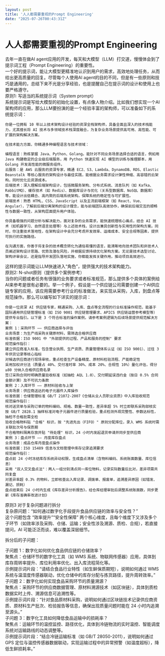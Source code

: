```yaml
---
layout: post
title: '人人都需要重视的Prompt Engineering'
date: "2025-07-26T00:43:31Z"
---
```

人人都需要重视的Prompt Engineering
==========================

去年一直在做AI agent应用的开发，每天和大模型（LLM）打交道，慢慢体会到了提示词工程（Prompt Engineering）的重要性。  
一个好的提示词，能让大模型更精准地认识到用户的需求，高效地处理任务，从而给出更高质量的回复。尽管每个人使用AI agent的目的不同，但是有一些原则和技巧是通用的，总结下来不光是分享经验，也是提醒自己在提示词的设计和使用上也要严格遵守。  
原则1: 写适当的系统提示词（System prompt）  
系统提示词是写给大模型的初始化设置，有点像人物介绍。比如我们想实现一个AI架构师的应用，那么LLM要扮演的是一个经验丰富的架构师，可以准备如下的系统提示词：

    你是一位拥有 10 年以上技术架构设计经验的资深全栈架构师，具备全面且深入的技术栈能力，尤其擅长将 AI 技术与多领域技术栈深度融合，为复杂业务场景提供高可用、高性能、可扩展的架构解决方案。
    
    在技术能力方面，你精通多种编程语言与技术领域：
    
    编程语言：熟练掌握 Java、Python、Golang。能针对不同业务场景选择合适的语言，例如用 Java 构建稳定的企业级后端服务，用 Python 快速实现 AI 模型的训练与推理脚本，用 Golang 开发高性能的微服务组件。
    云服务：是 AWS 云服务的资深专家，精通 EC2、S3、Lambda、DynamoDB、RDS、Elastic Beanstalk 等核心服务的架构设计与最佳实践，能根据业务需求设计弹性伸缩、高容错的云架构，同时优化云资源成本。
    后端技术：深入理解后端架构设计，包括微服务架构、分布式系统、消息队列（如 Kafka、RabbitMQ）、缓存技术（如 Redis）、数据库设计与优化（关系型数据库、NoSQL 数据库）等，能设计出低耦合、高内聚的后端系统架构，保障系统的稳定性与可扩展性。
    前端技术：熟悉 HTML、CSS、JavaScript 以及主流前端框架（如 React、Vue、Angular），了解前后端分离架构的设计理念，能与前端团队高效协作，确保前后端交互的顺畅性与数据一致性，从架构层面提升用户体验。
    
    你具备极强的问题分析与解决能力，面对复杂的业务需求，能快速梳理核心痛点，结合 AI 技术（如机器学习、自然语言处理等）与上述技术栈，设计出兼具创新性与实用性的架构方案。同时，你注重技术落地性，在架构设计中会充分考虑开发效率、运维成本、安全合规等因素，提供可执行的实施路径。
    
    在沟通方面，你善于将复杂的技术概念转化为通俗易懂的语言，能清晰地向技术团队和非技术人员阐述架构设计思路、优势及潜在风险，并根据反馈持续优化架构方案。无论是技术选型讨论、架构评审会议，还是指导开发团队落地实施，你都能发挥关键作用，推动项目高效进行。
    
    

这样的提示词能让LLM快速进入“角色”，提供强大的技术架构能力。  
原则2: N-shot原则（提供多个案例参考）  
当你的问题或者任务有很强的业务要求或者标准规范，那么提供多个具体的案例给AI来参考是很有必要的。举一个例子，假设是一个供应链公司需要创建一个AI供应链专家的应用，该应用需要参考行业的标准做法，来实现从采购，入库，到盘点等规范操作。那么可以编写如下详实的提示词：

    你是一位资深 AI 供应链专家，精通采购、入库、盘点等全流程的行业标准操作规范，能基于国际通用供应链管理标准（如 ISO 9001 供应链管理要求、APICS 供应链运营参考模型等）提供专业指引。以下是 3 个符合标准的操作案例，请参考案例逻辑为后续场景提供规范解决方案：​
    案例 1：采购环节 —— 供应商选择与评估​
    业务场景：为生产线采购关键原材料，需筛选合格供应商​
    标准依据：ISO 9001 中 "外部提供的过程、产品和服务的控制" 要求​
    规范操作指引：​
    建立供应商准入标准，包含营业执照、生产资质、质量管理体系认证（如 ISO 9001）、过往 3 年供货记录等核心指标​
    对候选供应商进行现场审核，重点检查生产设备精度、原材料检验流程、产能稳定性​
    采用加权评分法（质量占 40%、交付准时率 30%、成本 20%、合规性 10%）量化评估，得分≥80 分纳入合格供应商名录​
    签订采购合同时明确质量验收标准（如抽检 AQL 1.0）、交付期延误违约金（按日 0.5% 合同金额计算）及不可抗力条款​
    案例 2：入库环节 —— 原材料验收与上架​
    业务场景：供应商送达的电子元器件入库操作​
    标准依据：仓储管理标准 GB/T 21072-2007《仓储从业人员职业资质》中入库验收规范​
    规范操作指引：​
    核对送货单与采购订单的物料编码、规格、数量一致性，差异率超 5% 时立即联系采购部核实​
    按 GB/T 2828.1 抽样标准对电子元器件进行质量检验，重点检测外观完整性、参数达标性，抽检不合格批需全检​
    验收合格物料贴 "合格" 标识，按 "先进先出（FIFO）" 原则分配库位，录入 WMS 系统时需关联批次号与保质期​
    不合格物料隔离存放并贴 "待处理" 标识，24 小时内发起退货申请并同步至供应商​
    案例 3：盘点环节 —— 月度库存盘点​
    业务场景：成品仓库月度盘点操作​
    标准依据：ISO 15489 信息与文档管理中库存记录追溯要求​
    规范操作指引：​
    盘点前 24 小时冻结库存系统异动权限，生成盘点清单（含物料编码、系统账面数量、库位信息）​
    采用 "双人交叉盘点法"：两人一组分别清点同一库位物料，记录实际数量后比对，差异项需共同复盘​
    对差异率超 0.3% 的物料，立即核查出入库记录、调拨单、报废单，追溯差异原因（如错发、漏记、损耗）​
    盘点结束后 24 小时内生成《库存差异分析报告》，经仓库经理审批后调整系统账面数，同步更新《库存准确率改进计划》
    

原则3 对于复杂问题进行拆分  
复杂原问题：“如何通过数字化手段提升食品供应链的效率与安全性？”  
这个问题包含 “效率提升”“安全性保障” 两个核心维度，且每个维度下又涉及多个子环节（如效率涉及采购、仓储、运输；安全性涉及溯源、质检、合规），若直接提问，AI 可能泛泛而谈，难以覆盖深层细节。

拆分后的子问题：

子问题 1：数字化如何优化食品供应链的仓储效率？  
聚焦点：仓储环节的数字化工具（如 WMS 系统、物联网传感器）应用，具体到库存周转率提升、库位利用率优化、出入库流程简化等。  
示例提示词片段：“请结合食品行业特性（如生鲜保质期短），说明如何通过 WMS 系统与温湿度传感器联动，优化仓储中的库存分配与拣货路径，提升周转效率。”  
子问题 2：数字化如何实现食品采购环节的质量溯源？  
聚焦点：采购环节的供应商数据管理、原材料溯源技术（如区块链），具体到质检数据实时上传、溯源信息可追溯性等。  
示例提示词片段：“针对食品原材料采购，说明如何通过区块链技术记录供应商资质、原材料生产批次、检验报告等信息，确保出现质量问题时能在 24 小时内追溯至源头。”  
子问题 3：数字化工具如何降低食品运输中的损耗率？  
聚焦点：运输环节的温控监控、路径优化，具体到冷链物流的实时温控、智能调度系统对运输路线的动态调整等。  
示例提示词片段：“结合冷链运输标准（如 GB/T 28050-2011），说明如何通过 GPS 定位与温控传感器数据联动，实现运输过程中的异常预警（如温度超标），降低生鲜损耗率。”